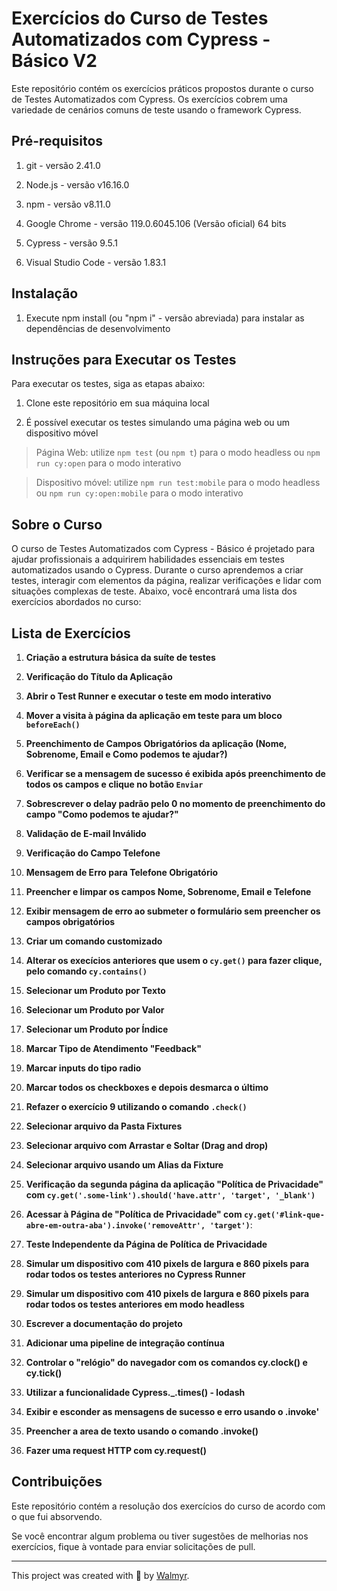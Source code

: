 # Exercícios do Curso de Testes Automatizados com Cypress - Básico V2

Este repositório contém os exercícios práticos propostos durante o curso de Testes Automatizados com Cypress. Os exercícios cobrem uma variedade de cenários comuns de teste usando o framework Cypress.

## Pré-requisitos

1. git - versão 2.41.0

2. Node.js - versão v16.16.0

3. npm - versão v8.11.0

4. Google Chrome - versão 119.0.6045.106 (Versão oficial) 64 bits

5. Cypress - versão 9.5.1

6. Visual Studio Code - versão 1.83.1


## Instalação

1. Execute npm install (ou "npm i" - versão abreviada) para instalar as dependências de desenvolvimento

## Instruções para Executar os Testes

Para executar os testes, siga as etapas abaixo:

1. Clone este repositório em sua máquina local

2. É possível executar os testes simulando uma página web ou um dispositivo móvel

> Página Web: utilize `npm test` (ou `npm t`) para o modo headless ou `npm run cy:open` para o modo interativo

> Dispositivo móvel: utilize `npm run test:mobile` para o modo headless ou `npm run cy:open:mobile` para o modo interativo


## Sobre o Curso

O curso de Testes Automatizados com Cypress - Básico é projetado para ajudar profissionais a adquirirem habilidades essenciais em testes automatizados usando o Cypress. Durante o curso aprendemos a criar testes, interagir com elementos da página, realizar verificações e lidar com situações complexas de teste. Abaixo, você encontrará uma lista dos exercícios abordados no curso:

## Lista de Exercícios

1. **Criação a estrutura básica da suíte de testes**

2. **Verificação do Título da Aplicação**

3. **Abrir o Test Runner e executar o teste em modo interativo**

4. **Mover a visita à página da aplicação em teste para um bloco `beforeEach()`**

5. **Preenchimento de Campos Obrigatórios da aplicação (Nome, Sobrenome, Email e Como podemos te ajudar?)**

6. **Verificar se a mensagem de sucesso é exibida após preenchimento de todos os campos e clique no botão `Enviar`**

7. **Sobrescrever o delay padrão pelo 0 no momento de preenchimento do campo "Como podemos te ajudar?"**

8. **Validação de E-mail Inválido**

9. **Verificação do Campo Telefone**

10. **Mensagem de Erro para Telefone Obrigatório**

11. **Preencher e limpar os campos Nome, Sobrenome, Email e Telefone**

12. **Exibir mensagem de erro ao submeter o formulário sem preencher os campos obrigatórios**

13. **Criar um comando customizado**

14. **Alterar os execícios anteriores que usem o `cy.get()` para fazer clique, pelo comando `cy.contains()`**

15. **Selecionar um Produto por Texto**

16. **Selecionar um Produto por Valor**

17. **Selecionar um Produto por Índice**

18. **Marcar Tipo de Atendimento "Feedback"**

19. **Marcar inputs do tipo radio**

20. **Marcar todos os checkboxes e depois desmarca o último**

21. **Refazer o exercício 9 utilizando o comando `.check()`**

22. **Selecionar arquivo da Pasta Fixtures**

23. **Selecionar arquivo com Arrastar e Soltar (Drag and drop)**

24. **Selecionar arquivo usando um Alias da Fixture**

25. **Verificação da segunda página da aplicação "Política de Privacidade" com `cy.get('.some-link').should('have.attr', 'target', '_blank')`**

26. **Acessar à Página de "Política de Privacidade" com `cy.get('#link-que-abre-em-outra-aba').invoke('removeAttr', 'target')`**:

27. **Teste Independente da Página de Política de Privacidade**

28. **Simular um dispositivo com 410 pixels de largura e 860 pixels para rodar todos os testes anteriores no Cypress Runner**

29. **Simular um dispositivo com 410 pixels de largura e 860 pixels para rodar todos os testes anteriores em modo headless**

30. **Escrever a documentação do projeto**

31. **Adicionar uma pipeline de integração contínua**

32. **Controlar o "relógio" do navegador com os comandos cy.clock() e cy.tick()**

33. **Utilizar a funcionalidade Cypress._.times() - lodash**

34. **Exibir e esconder as mensagens de sucesso e erro usando o .invoke'**

35. **Preencher a area de texto usando o comando .invoke()**

36. **Fazer uma request HTTP com cy.request()**

## Contribuições

Este repositório contém a resolução dos exercícios do curso de acordo com o que fui absorvendo. 

Se você encontrar algum problema ou tiver sugestões de melhorias nos exercícios, fique à vontade para enviar solicitações de pull.

___

This project was created with 💚 by [Walmyr](https://walmyr.dev/).


